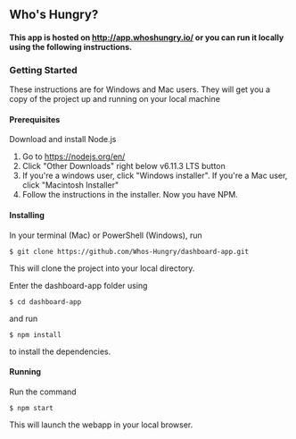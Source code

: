 ## Who's Hungry?

#### This app is hosted on http://app.whoshungry.io/ or you can run it locally using the following instructions.


### Getting Started
These instructions are for Windows and Mac users. They will get you a copy of the project up and running on your local machine


#### Prerequisites
Download and install Node.js

1. Go to https://nodejs.org/en/
2. Click "Other Downloads" right below v6.11.3 LTS button
3. If you're a windows user, click "Windows installer". If you're a Mac user, click "Macintosh Installer"
4. Follow the instructions in the installer. Now you have NPM.

#### Installing
In your terminal (Mac) or PowerShell (Windows), run
```
$ git clone https://github.com/Whos-Hungry/dashboard-app.git
```

This will clone the project into your local directory.

Enter the dashboard-app folder using
```
$ cd dashboard-app
```

and run
```
$ npm install
```
to install the dependencies.

#### Running
Run the command
```
$ npm start
```

This will launch the webapp in your local browser.
